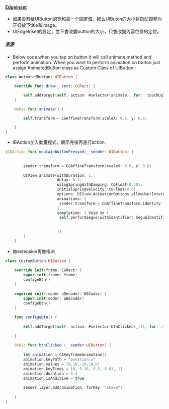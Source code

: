 #### [EdgeInset](http://shinancao.cn/2016/12/15/iOS-UIButton-EdgeInsets/)
- 如果没有给UIButton的宽和高一个固定值，那么UIButon的大小将自动调整为正好放下title和image。
- UIEdgeInset的設定，並不會改變button的大小，只會改變內容位置的定位。


##### [來源](https://stackoverflow.com/questions/51150926/custom-uibutton-class-with-animation-swift)


- Below code when you tap on button it will call animate method and perform animation. 
When you want to perform animation on button just assign AnimatedButton class as Custom Class of UIButton :
```Swift
class AnimatedButton: UIButton {

    override func draw(_ rect: CGRect) {

        self.addTarget(self, action: #selector(animate), for: .touchUpInside)
    }

    @objc func animate() {

        self.transform = CGAffineTransform(scaleX: 0.6, y: 0.6)

    }
}
```

- IBAction加入動畫程式，展示完後再進行action.
```Swift
@IBAction func moutainButtonPressed(_ sender: UIButton) {
        
        
        sender.transform = CGAffineTransform(scaleX: 0.6, y: 0.6)
        
        UIView.animate(withDuration: 1,
                       delay: 0.1,
                       usingSpringWithDamping: CGFloat(0.20),
                       initialSpringVelocity: CGFloat(6.0),
                       options: UIView.AnimationOptions.allowUserInteraction,
                       animations: {
                        sender.transform = CGAffineTransform.identity
                       },
                       completion: { Void in (
                        self.performSegue(withIdentifier: SegueIdentifier.WalkProToTopicsTVC, sender: self)
                        
                       
                       )}
        )
    }
```

- 做extension再做指派
```Swift
class CustomButton:UIButton {
    
    override init(frame: CGRect) {
        super.init(frame: frame)
        configeBtn()
    }
    
    required init?(coder aDecoder: NSCoder) {
        super.init(coder: aDecoder)
        configeBtn()
    }
    
    func configeBtn() {
        
        self.addTarget(self, action: #selector(btnClicked(_:)), for: .touchUpInside)
        
    }
    
    @objc func btnClicked (_ sender:UIButton) {
        
        let animation = CAKeyframeAnimation()
        animation.keyPath = "position.x"
        animation.values = [0,10,-10,10,0]
        animation.keyTimes = [0, 0.16, 0.5, 0.83, 1]
        animation.duration = 0.4
        animation.isAdditive = true
        
        sender.layer.add(animation, forKey: "shake")
        
    }
}
```
